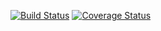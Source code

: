[![Build Status](https://travis-ci.org/mariusz1109/SmartHome.svg?branch=master)](https://travis-ci.org/mariusz1109/SmartHome)
[![Coverage Status](https://coveralls.io/repos/github/mariusz1109/SmartHome/badge.svg?branch=master)](https://coveralls.io/github/mariusz1109/SmartHome?branch=master)
